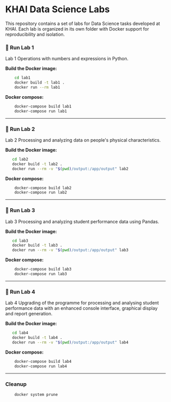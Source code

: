 # KHAI Data Science Labs

This repository contains a set of labs for Data Science tasks developed at KHAI. Each lab is organized in its own folder with Docker support for reproducibility and isolation.



### 🚩 Run Lab 1

Lab 1 Operations with numbers and expressions in Python.

**Build the Docker image:**

```bash
    cd lab1
    docker build -t lab1 .
    docker run --rm lab1
```

**Docker compose:**

```bash
    docker-compose build lab1
    docker-compose run lab1
```

---
### 🚩 Run Lab 2

Lab 2 Processing and analyzing data on people's physical characteristics.


**Build the Docker image:**

```bash
   cd lab2
   docker build -t lab2 .
   docker run --rm -v "$(pwd)/output:/app/output" lab2
```

**Docker compose:**

```bash
    docker-compose build lab2
    docker-compose run lab2
```

---

### 🚩 Run Lab 3

Lab 3 Processing and analyzing student performance data using Pandas.


**Build the Docker image:**

```bash
   cd lab3
   docker build -t lab3 .
   docker run --rm -v "$(pwd)/output:/app/output" lab3
```

**Docker compose:**

```bash
    docker-compose build lab3
    docker-compose run lab3
```

---

### 🚩 Run Lab 4

Lab 4 Upgrading of the programme for processing and analysing student performance data with an enhanced console interface, graphical display and report generation.


**Build the Docker image:**

```bash
   cd lab4
   docker build -t lab4 .
   docker run --rm -v "$(pwd)/output:/app/output" lab4
```

**Docker compose:**

```bash
    docker-compose build lab4
    docker-compose run lab4
```

---

### Cleanup

```bash
    docker system prune
```

